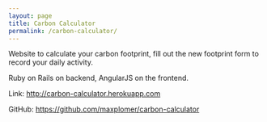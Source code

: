 ```yaml
---
layout: page
title: Carbon Calculator
permalink: /carbon-calculator/
---
```


Website to calculate your carbon footprint, fill out the new footprint form to record your daily activity.

Ruby on Rails on backend, AngularJS on the frontend.

Link: <a href="http://carbon-calculator.herokuapp.com" target="_blank">http://carbon-calculator.herokuapp.com</a>

GitHub: <a href="https://github.com/maxplomer/carbon-calculator" target="_blank">https://github.com/maxplomer/carbon-calculator</a>

